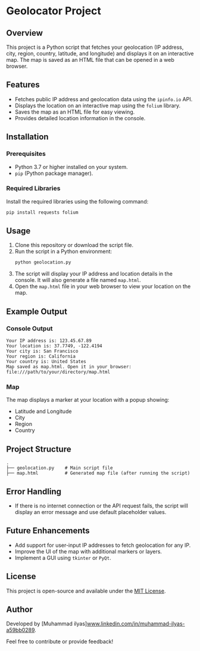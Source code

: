 # Geolocator Project

## Overview
This project is a Python script that fetches your geolocation (IP address, city, region, country, latitude, and longitude) and displays it on an interactive map. The map is saved as an HTML file that can be opened in a web browser.

## Features
- Fetches public IP address and geolocation data using the `ipinfo.io` API.
- Displays the location on an interactive map using the `folium` library.
- Saves the map as an HTML file for easy viewing.
- Provides detailed location information in the console.

## Installation

### Prerequisites
- Python 3.7 or higher installed on your system.
- `pip` (Python package manager).

### Required Libraries
Install the required libraries using the following command:
```bash
pip install requests folium
```

## Usage
1. Clone this repository or download the script file.
2. Run the script in a Python environment:
   ```bash
   python geolocation.py
   ```
3. The script will display your IP address and location details in the console. It will also generate a file named `map.html`.
4. Open the `map.html` file in your web browser to view your location on the map.

## Example Output
### Console Output
```
Your IP address is: 123.45.67.89
Your location is: 37.7749, -122.4194
Your city is: San Francisco
Your region is: California
Your country is: United States
Map saved as map.html. Open it in your browser:
file:///path/to/your/directory/map.html
```

### Map
The map displays a marker at your location with a popup showing:
- Latitude and Longitude
- City
- Region
- Country

## Project Structure
```
.
├── geolocation.py    # Main script file
├── map.html          # Generated map file (after running the script)
```

## Error Handling
- If there is no internet connection or the API request fails, the script will display an error message and use default placeholder values.

## Future Enhancements
- Add support for user-input IP addresses to fetch geolocation for any IP.
- Improve the UI of the map with additional markers or layers.
- Implement a GUI using `tkinter` or `PyQt`.

## License
This project is open-source and available under the [MIT License](LICENSE).

## Author
Developed by [Muhammad ilyas]www.linkedin.com/in/muhammad-ilyas-a59bb0289.

Feel free to contribute or provide feedback!


